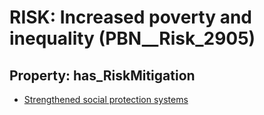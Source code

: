 # RISK: __Increased poverty and inequality__ (PBN__Risk_2905)

## Property: has_RiskMitigation

* [Strengthened social protection systems](PBN__Mitigation_1073)

